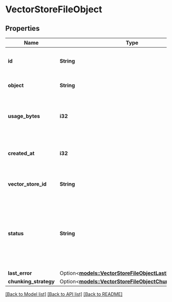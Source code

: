 # VectorStoreFileObject

## Properties

Name | Type | Description | Notes
------------ | ------------- | ------------- | -------------
**id** | **String** | The identifier, which can be referenced in API endpoints. | 
**object** | **String** | The object type, which is always `vector_store.file`. | 
**usage_bytes** | **i32** | The total vector store usage in bytes. Note that this may be different from the original file size. | 
**created_at** | **i32** | The Unix timestamp (in seconds) for when the vector store file was created. | 
**vector_store_id** | **String** | The ID of the [vector store](/docs/api-reference/vector-stores/object) that the [File](/docs/api-reference/files) is attached to. | 
**status** | **String** | The status of the vector store file, which can be either `in_progress`, `completed`, `cancelled`, or `failed`. The status `completed` indicates that the vector store file is ready for use. | 
**last_error** | Option<[**models::VectorStoreFileObjectLastError**](VectorStoreFileObject_last_error.md)> |  | 
**chunking_strategy** | Option<[**models::VectorStoreFileObjectChunkingStrategy**](VectorStoreFileObject_chunking_strategy.md)> |  | [optional]

[[Back to Model list]](../README.md#documentation-for-models) [[Back to API list]](../README.md#documentation-for-api-endpoints) [[Back to README]](../README.md)


